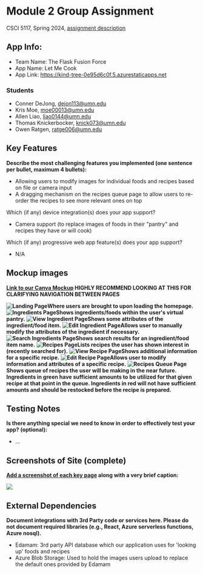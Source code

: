 # Module 2 Group Assignment

CSCI 5117, Spring 2024, [assignment description](https://canvas.umn.edu/courses/413159/pages/project-2)

## App Info:

* Team Name: The Flask Fusion Force
* App Name: Let Me Cook
* App Link: <https://kind-tree-0e95d6c0f.5.azurestaticapps.net>

### Students

* Conner DeJong, dejon113@umn.edu
* Kris Moe, moe00013@umn.edu
* Allen Liao, liao0144@umn.edu
* Thomas Knickerbocker, knick073@umn.edu
* Owen Ratgen, ratge006@umn.edu


## Key Features

**Describe the most challenging features you implemented
(one sentence per bullet, maximum 4 bullets):**

* Allowing users to modify images for individual foods and recipes based on file or camera input
* A dragging mechanism on the recipes queue page to allow users to re-order the recipes to see more relevant ones on top

Which (if any) device integration(s) does your app support?

* Camera support (to replace images of foods in their "pantry" and recipes they have or will cook)

Which (if any) progressive web app feature(s) does your app support?

* N/A



## Mockup images

**[Link to our Canva Mockup](https://www.canva.com/design/DAGAcky4OlU/zWBVUIILFJjYH-Ltm1b3uw/edit?utm_content=DAGAcky4OlU&utm_campaign=designshare&utm_medium=link2&utm_source=sharebutton) HIGHLY RECOMMEND LOOKING AT THIS FOR CLARIFYING NAVIGATION BETWEEN PAGES**

**![Landing Page](/MOCKUP/LMC_landing_page.png?raw=true)Where users are brought to upon loading the homepage.**
**![Ingredients Page](/MOCKUP/LMC_ingredients_page.png?raw=true)Shows ingredients/foods within the user's virtual pantry.**
**![View Ingredient Page](/MOCKUP/LMC_view_ingredients_page.png?raw=true)Shows some attributes of the ingredient/food item.**
**![Edit Ingredient Page](/MOCKUP/LMC_edit_ingredients_page.png?raw=true)Allows user to manually modify the attributes of the ingredient if necessary.**
**![Search Ingredients Page](/MOCKUP/LMC_search_ingredients_page.png?raw=true)Shows search results for an ingredient/food item name.**
**![Recipes Page](/MOCKUP/LMC_recipes_page.png?raw=true)Lists recipes the user has shown interest in (recently searched for).**
**![View Recipe Page](/MOCKUP/LMC_view_recipes_page.png?raw=true)Shows additional information for a specific recipe.**
**![Edit Recipe Page](/MOCKUP/LMC_edit_recipes_page.png?raw=true)Allows user to modify information and attributes of a specific recipe.**
**![Recipes Queue Page](/MOCKUP/LMC_recipes_queue_page.png?raw=true)Shows queue of recipes the user will be making in the near future. Ingredients in green have sufficient amounts to be utilized for that given recipe at that point in the queue. Ingredients in red will not have sufficient amounts and should be restocked before the recipe is prepared.**


## Testing Notes

**Is there anything special we need to know in order to effectively test your app? (optional):**

* ...



## Screenshots of Site (complete)

**[Add a screenshot of each key page](https://stackoverflow.com/questions/10189356/how-to-add-screenshot-to-readmes-in-github-repository)
along with a very brief caption:**

![](https://media.giphy.com/media/o0vwzuFwCGAFO/giphy.gif)



## External Dependencies

**Document integrations with 3rd Party code or services here.
Please do not document required libraries (e.g., React, Azure serverless functions, Azure nosql).**

* Edamam: 3rd party API database which our application uses for 'looking up' foods and recipes
* Azure Blob Storage: Used to hold the images users upload to replace the default ones provided by Edamam
